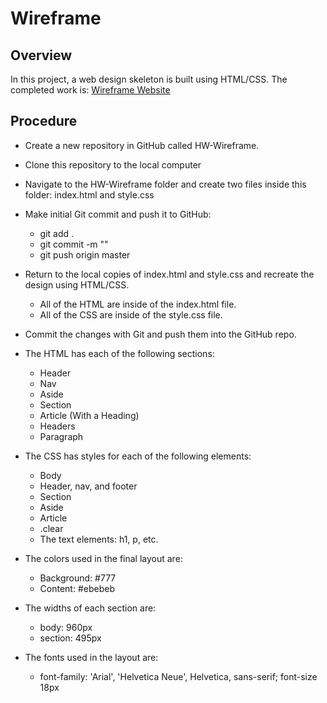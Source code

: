 # Wireframe

## Overview

In this project, a web design skeleton is built using HTML/CSS. The completed work is: [Wireframe Website](https://drangus.herokuapp.com/) 

## Procedure
* Create a new repository in GitHub called HW-Wireframe.
* Clone this repository to the local computer
* Navigate to the HW-Wireframe folder and create two files inside this folder: index.html and style.css
* Make initial Git commit and push it to GitHub:
  * git add .
  * git commit -m "<COMMENT>"
  * git push origin master

* Return to the local copies of index.html and style.css and recreate the design using HTML/CSS.
  * All of the HTML are inside of the index.html file.
  * All of the CSS are inside of the style.css file.

* Commit the changes with Git and push them into the GitHub repo. 

* The HTML has each of the following sections:
  * Header
  * Nav
  * Aside
  * Section
  * Article (With a Heading)
  * Headers
  * Paragraph

* The CSS has styles for each of the following elements:
  * Body
  * Header, nav, and footer
  * Section
  * Aside
  * Article
  * .clear
  * The text elements: h1, p, etc.
* The colors used in the final layout are:
  * Background: #777
  * Content: #ebebeb
* The widths of each section are:
  * body: 960px
  * section: 495px
* The fonts used in the layout are:
  * font-family: 'Arial', 'Helvetica Neue', Helvetica, sans-serif;
font-size 18px
